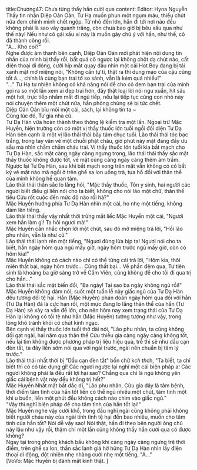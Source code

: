 title:Chương47: Chưa từng thấy hắn cười qua
content:
Editor: Hyna Nguyễn<br>Thấy tin nhắn Diệp Oản Oản, Tư Hạ muốn phun một ngụm máu, thiếu chút nữa đem chính mình chết ngộp. Từ nhỏ đến lớn, hắn đi tới nơi nào đều không phải là sao vây quanh trăng, còn chưa bao giờ bị bêu xấu qua như thế này! Nếu như cô gái xấu xí này là muốn gây chú ý với hắn, như thế, cô đã thành công rồi.<br>"A... Khó coi?"<br>Nghe được âm thanh bên cạnh, Diệp Oản Oản mới phát hiện nội dung tin nhắn của mình bị thấy rồi, bất quá cô ngược lại không chột dạ chút nào, cất điện thoại di động, cười híp mắt quay đầu nhìn một cái Hot Boy đang bị tái xanh mặt mở miệng nói, "Không cần tự ti, thật ra thì dung mạo của cậu cũng tốt á..., chính là cùng bạn trai tớ so sánh, vẫn là kém quá nhiều!"<br>"..." Tư Hạ tự nhiên không có khả năng nói để cho cô đem bạn trai của mình gọi ra so một lần xem ai đẹp trai hơn, đây thật loại lời nói ngu xuẩn, hít sâu một hơi, trực tiếp nhắm mắt đi ngủ tiếp, nếu lại tiếp tục cùng con nhỏ này nói chuyện thêm một chút nữa, hắn phỏng chừng sẽ bị tức chết.<br>Diệp Oản Oản bĩu môi một cái, sách, lại không tin ta ~<br>Cùng lúc đó, Tư gia nhà cũ.<br>Tư Dạ Hàn vừa hoàn thành theo thông lệ kiểm tra một lần. Ngoại trừ Mặc Huyền, hiện trường còn có một vị thầy thuốc lớn tuổi ngồi đối diện Tư Dạ Hàn bên cạnh là một vị lão thái thái bảy tám chục tuổi. Lão thái thái tóc bạc trắng, trong tay vân vê một chuỗi phật châu, giờ phút này mặt đang đầy ưu sầu mà nhìn chằm chằm cháu trai. Vị thầy thuốc lớn tuổi kia bắt mạch cho Tư Dạ Hàn, sắc mặt càng ngày càng ngưng trọng, lão thái thái thấy sắc mặt thầy thuốc không được tốt, vẻ mặt cũng càng ngày càng thêm âm trầm. Ngược lại Tư Dạ Hàn, sau khi bắt mạch xong trên mặt vẫn không có có bất kỳ vẻ mặt nào mà ngồi ở trên ghế sa lon uống trà, tựa hồ đối với thân thể của mình không hề quan tâm.<br>Lão thái thái thần sắc lo lắng hỏi, "Mặc thầy thuốc, Tôn y sinh, hai người các ngươi biết điều gì liền nói cho ta biết, không cho nói láo một chữ, thân thể tiểu Cửu rốt cuộc đến mức độ nào rồi hả?"<br>Mặc Huyền hướng phía Tư Dạ Hàn nhìn một cái, ho nhẹ một tiếng, không dám lên tiếng.<br>Lão thái thái thấy vậy nhất thời trừng mắt liếc Mặc Huyền một cái, "Ngươi xem hắn làm gì! Ta hỏi ngươi mà!"<br>Mặc Huyền cân nhắc chọn lời một chút, sau đó mở miệng trả lời, "Hồi lão phu nhân, vẫn là như cũ."<br>Lão thái thái lạnh rên một tiếng, "Ngươi đừng lừa bịp ta! Ngươi nói cho ta biết, hắn ngày hôm qua ngủ mấy giờ, ngày hôm trước ngủ mấy giờ, còn có hôm kia!"<br>Mặc Huyền không có cách nào chỉ có thể từng cái trả lời, "Hôm kia, thôi miên thất bại, ngày hôm trước... Cũng thất bại... Về phần đêm qua, Tư tiên sinh là khoảng ba giờ sáng trở về Cẩm Viên, cũng không để cho tôi đi qua trị cho hắn..."<br>Lão thái thái sắc mặt biến đổi, "Ba ngày! Tại sao ba ngày không ngủ rồi!"<br>Mặc Huyền không dám nói, suốt một tuần lễ này giấc ngủ của Tư Dạ Hàn đều tương đối tệ hại. Hắn (Mặc Huyền) phán đoán ngày hôm qua đối với hắn (Tư Dạ Hàn) đã là cực hạn rồi, một mực đang lo lắng thân thể của hắn (Tư Dạ Hàn) sẽ xảy ra vấn đề lớn, cho nên hôm nay xem trạng thái của Tư Dạ Hàn lại không có tồi tệ như hắn (Mặc Huyền) tưởng tượng như vậy, trong lòng khó tránh khỏi có chút kinh ngạc.<br>Bên cạnh vị thầy thuốc lớn tuổi thở dài nói, "Lão phu nhân, ta cũng không dối gạt ngài, hai năm qua thân thể Cửu thiếu gia càng ngày càng không tốt, nếu lại tìm không được phương pháp trị liệu hiệu quả, trễ thì sẽ như dầu cạn đèn tắt, ta đây liền sớm nói qua với ngài trước, ngài nên chuẩn bị tâm lý trước."<br>Lão thái thái nhất thời bị "Dầu cạn đèn tắt" bốn chữ k*ch th*ch, "Ta biết, ta chỉ biết thì có có tác dụng gì! Các ngươi ngược lại nghĩ một cái biện pháp a! Các ngươi không phải là đều rất lợi hại sao? Chẳng qua chỉ là ngủ không yên giấc cái bệnh vặt này đều không trị hết?"<br>Mặc Huyền Nhất mặt bất đắc dĩ, "Lão phu nhân, Cửu gia đây là tâm bệnh, thời điểm tâm tình của hắn tốt liền có thể ngủ nhiều một chút, tâm tình một khi u buồn, liền một phút đều không cách nào chìm vào giấc ngủ."<br>"Vậy thì nghĩ biện pháp để cho tâm tình của hắn tốt lại!"<br>Mặc Huyền nghe vậy cười khổ, trong đầu nghĩ ngài cũng không phải không biết người cháu này của ngài tính tình tệ hại đến bao nhiêu, muốn cho tâm tình của hắn tốt? Nói dễ vậy sao! Nói thật, hắn đi theo bên người ông chủ này lâu như vậy rồi, thậm chí một lần cũng không thấy hắn cười qua có được không?<br>Ngay tại trong phòng khách bầu không khí càng ngày càng ngưng trệ thời điểm, trên ghế sa lon, thần sắc lạnh giá hờ hững Tư Dạ Hàn nhìn lấy điện thoại di động, đột nhiên nhẹ nhàng cười nhẹ một tiếng, "A..."<br>[VoVo: Mặc Huyền bị đánh mặt kinh thật. ]